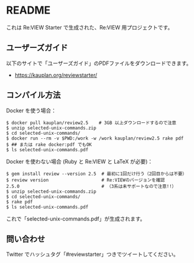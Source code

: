 # README

これは Re:VIEW Starter で生成された、Re:VIEW 用プロジェクトです。


## ユーザーズガイド

以下のサイトで「ユーザーズガイド」のPDFファイルをダウンロードできます。

- https://kauplan.org/reviewstarter/


## コンパイル方法

Docker を使う場合：

```terminal
$ docker pull kauplan/review2.5    # 3GB 以上ダウンロードするので注意
$ unzip selected-unix-commands.zip
$ cd selected-unix-commands/
$ docker run --rm -v $PWD:/work -w /work kauplan/review2.5 rake pdf
$ ## または rake docker:pdf でもOK
$ ls selected-unix-commands.pdf
```

Docker を使わない場合 (Ruby と Re:VIEW と LaTeX が必要)：

```terminal
$ gem install review --version 2.5  # 最初に1回だけ行う（2回目からは不要）
$ review version                    # Re:VIEWのバージョンを確認
2.5.0                               # （3系は未サポートなので注意!!）
$ unzip selected-unix-commands.zip
$ cd selected-unix-commands/
$ rake pdf
$ ls selected-unix-commands.pdf
```

これで「selected-unix-commands.pdf」が生成されます。


## 問い合わせ

Twitter でハッシュタグ「#reviewstarter」つきでツイートしてください。
